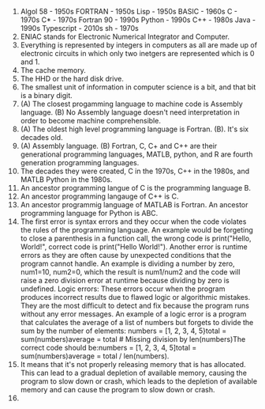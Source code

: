 1. Algol 58 - 1950s
FORTRAN - 1950s
Lisp - 1950s
BASIC - 1960s
C - 1970s
C* - 1970s
Fortran 90 - 1990s
Python - 1990s
C++ - 1980s
Java - 1990s
Typescript - 2010s
sh - 1970s  
2. ENIAC stands for Electronic Numerical Integrator and Computer.
3. Everything is represented by integers in computers as all are made up of electronic circuits in which only two inetgers are represented which is 0 and 1.  
4. The cache memory.
5. The HHD or the hard disk drive.  
6. The smallest unit of information in computer science is a bit, and that bit is a binary digit.
7. (A) The closest progamming language to machine code is Assembly language. (B) No Assembly language doesn't need interpretation in order to become machine comprehensible.
8. (A) The oldest high level programming language is Fortran. (B). It's six decades old.  
9. (A) Assembly language. (B) Fortran, C, C+ and C++ are their generational programming languages, MATLB, python, and R are fourth generation programming languages.
10. The decades they were created, C in the 1970s, C++ in the 1980s, and MATLB Python in the 1980s.
11. An ancestor programming langue of C is the programming language B.  
12. An ancestor programming langauge of C++ is C.
13. An ancestor programmig language of MATLAB is Fortran. An ancestor programming language for Python is ABC.
14. The first error is syntax errors and they occur when the code violates the rules of the programming language. An example would be forgeting to close a parenthesis in a function call, the wrong code is print("Hello, World!", correct code is print("Hello World!"). Another error is runtime errors as they are often cause by unexpected conditions that the program cannot handle. An example is dividing a number by zero, num1=10, num2=0, which the result is num1/num2 and the code will raise a zero division error at runtime because dividing by zero is undefined. Logic errors: These errors occur when the program produces incorrect results due to flawed logic or algorithmic mistakes. They are the most difficult to detect and fix because the program runs without any error messages. An example of a logic error is a program that calculates the average of a list of numbers but forgets to divide the sum by the number of elements: numbers = [1, 2, 3, 4, 5}total = sum(numbers)average = total # Missing division by len(numbers)The correct code should be:numbers = [1, 2, 3, 4, 5]total = sum(numbers)average = total / len(numbers).  
15. It means that it's not properly releasing memory that is has allocated. This can lead to a gradual depletion of available memory, causing the program to slow down or crash, which leads to the depletion of available memory and can cause the program to slow down or crash.
16. 
